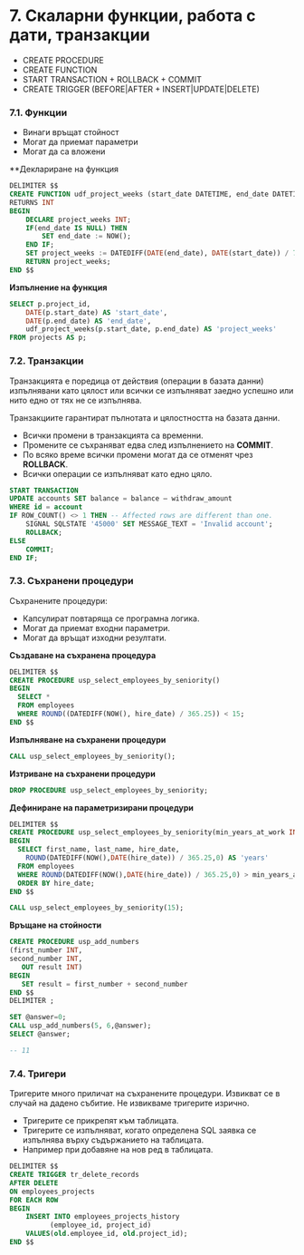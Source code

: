 # 7. Скаларни функции, работа с дати, транзакции
- CREATE PROCEDURE
- CREATE FUNCTION
- START TRANSACTION + ROLLBACK + COMMIT
- CREATE TRIGGER (BEFORE|AFTER + INSERT|UPDATE|DELETE)

### 7.1. Функции
- Винаги връщат стойност
- Могат да приемат параметри
- Могат да са вложени

**Деклариране на функция
```sql
DELIMITER $$
CREATE FUNCTION udf_project_weeks (start_date DATETIME, end_date DATETIME)
RETURNS INT
BEGIN
	DECLARE project_weeks INT;
	IF(end_date IS NULL) THEN
		SET end_date := NOW();	
	END IF;
	SET project_weeks := DATEDIFF(DATE(end_date), DATE(start_date)) / 7;
	RETURN project_weeks;
END $$
```

**Изпълнение на функция**
```sql
SELECT p.project_id, 
	DATE(p.start_date) AS 'start_date', 
	DATE(p.end_date) AS 'end_date',
	udf_project_weeks(p.start_date, p.end_date) AS 'project_weeks'
FROM projects AS p;
```

### 7.2. Транзакции
Транзакцията е поредица от действия (операции в базата данни) изпълнявани като цялост или всички се изпълняват заедно успешно или нито едно от тях не се изпълнява.

Транзакциите гарантират пълнотата и цялостността на базата данни.
- Всички промени в транзакцията са временни.
- Промените се съхраняват едва след изпълнението на **COMMIT**.
- По всяко време всички промени могат да се отменят чрез **ROLLBACK**.
- Всички операции се изпълняват като едно цяло.

```sql
START TRANSACTION
UPDATE accounts SET balance = balance – withdraw_amount
WHERE id = account
IF ROW_COUNT() <> 1 THEN -- Affected rows are different than one.
	SIGNAL SQLSTATE '45000' SET MESSAGE_TEXT = 'Invalid account';
	ROLLBACK;
ELSE 
	COMMIT;
END IF;
```

### 7.3. Съхранени процедури
Съхранените процедури:
- Капсулират повтаряща се програмна логика.
- Могат да приемат входни параметри.
- Могат да връщат изходни резултати.

**Създаване на съхранена процедура**
```sql
DELIMITER $$
CREATE PROCEDURE usp_select_employees_by_seniority() 
BEGIN
  SELECT * 
  FROM employees
  WHERE ROUND((DATEDIFF(NOW(), hire_date) / 365.25)) < 15;
END $$
```

**Изпълняване на съхранени процедури**
```sql
CALL usp_select_employees_by_seniority();
```

**Изтриване на съхранени процедури**
```sql
DROP PROCEDURE usp_select_employees_by_seniority;
```

**Дефиниране на параметризирани процедури**
```sql
DELIMITER $$
CREATE PROCEDURE usp_select_employees_by_seniority(min_years_at_work INT)
BEGIN
  SELECT first_name, last_name, hire_date,
    ROUND(DATEDIFF(NOW(),DATE(hire_date)) / 365.25,0) AS 'years'
  FROM employees
  WHERE ROUND(DATEDIFF(NOW(),DATE(hire_date)) / 365.25,0) > min_years_at_work
  ORDER BY hire_date;
END $$

CALL usp_select_employees_by_seniority(15);
```

**Връщане на стойности**
```sql
CREATE PROCEDURE usp_add_numbers
(first_number INT,
second_number INT,
   OUT result INT)
BEGIN
   SET result = first_number + second_number
END $$
DELIMITER ;

SET @answer=0;
CALL usp_add_numbers(5, 6,@answer);
SELECT @answer;

-- 11
```

### 7.4. Тригери
Тригерите много приличат на съхранените процедури.
Извикват се в случай на дадено събитие.
Не извикваме тригерите изрично.
- Тригерите се прикрепят към таблицата.
- Тригерите се изпълняват, когато определена SQL заявка се изпълнява върху съдържанието на таблицата.
- Например при добавяне на нов ред в таблицата.

```sql
DELIMITER $$
CREATE TRIGGER tr_delete_records
AFTER DELETE
ON employees_projects
FOR EACH ROW
BEGIN
	INSERT INTO employees_projects_history
	      (employee_id, project_id)
	VALUES(old.employee_id, old.project_id);
END $$
```